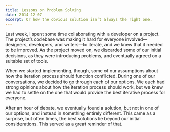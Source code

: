 ```yaml
---
title: Lessons on Problem Solving
date: 2014-12-07
excerpt: Or how the obvious solution isn’t always the right one.
---
```


Last week, I spent some time collaborating with a developer on a project. The project’s codebase was making it hard for everyone involved—designers, developers, and writers—to iterate, and we knew that it needed to be improved. As the project moved on, we discarded some of our initial decisions, as they were introducing problems, and eventually agreed on a suitable set of tools.

When we started implementing, though, some of our assumptions about how the iteration process should function conflicted. During one of our conversations, we decided to go through each of our options. We each had strong opinions about how the iteration process should work, but we knew we had to settle on the one that would provide the best iterative process for everyone.

After an hour of debate, we eventually found a solution, but not in one of our options, and instead in something entirely different. This came as a surprise, but often times, the best solutions lie beyond our initial considerations. This served as a great reminder of that.
